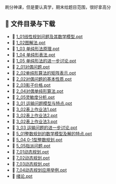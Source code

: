 刷分神课，但是要认真学，期末给题目范围，很好拿高分
## 📄 文件目录与下载

- 📄 [1_01线性规划问题及其数学模型.ppt](1_01%E7%BA%BF%E6%80%A7%E8%A7%84%E5%88%92%E9%97%AE%E9%A2%98%E5%8F%8A%E5%85%B6%E6%95%B0%E5%AD%A6%E6%A8%A1%E5%9E%8B.ppt)
- 📄 [1_02图解法.ppt](1_02%E5%9B%BE%E8%A7%A3%E6%B3%95.ppt)
- 📄 [1_03 单纯形法原理.ppt](1_03%20%E5%8D%95%E7%BA%AF%E5%BD%A2%E6%B3%95%E5%8E%9F%E7%90%86.ppt)
- 📄 [1_04 单纯形表法.ppt](1_04%20%E5%8D%95%E7%BA%AF%E5%BD%A2%E8%A1%A8%E6%B3%95.ppt)
- 📄 [1_05 单纯形法的进一步讨论.ppt](1_05%20%E5%8D%95%E7%BA%AF%E5%BD%A2%E6%B3%95%E7%9A%84%E8%BF%9B%E4%B8%80%E6%AD%A5%E8%AE%A8%E8%AE%BA.ppt)
- 📄 [2_01对偶问题.ppt](2_01%E5%AF%B9%E5%81%B6%E9%97%AE%E9%A2%98.ppt)
- 📄 [2_02单纯形算法的矩阵表示.ppt](2_02%E5%8D%95%E7%BA%AF%E5%BD%A2%E7%AE%97%E6%B3%95%E7%9A%84%E7%9F%A9%E9%98%B5%E8%A1%A8%E7%A4%BA.ppt)
- 📄 [2_02对偶问题的基本性质.ppt](2_02%E5%AF%B9%E5%81%B6%E9%97%AE%E9%A2%98%E7%9A%84%E5%9F%BA%E6%9C%AC%E6%80%A7%E8%B4%A8.ppt)
- 📄 [2_03影子价格.ppt](2_03%E5%BD%B1%E5%AD%90%E4%BB%B7%E6%A0%BC.ppt)
- 📄 [2_04对偶单纯形算法.ppt](2_04%E5%AF%B9%E5%81%B6%E5%8D%95%E7%BA%AF%E5%BD%A2%E7%AE%97%E6%B3%95.ppt)
- 📄 [2_05灵敏度分析.ppt](2_05%E7%81%B5%E6%95%8F%E5%BA%A6%E5%88%86%E6%9E%90.ppt)
- 📄 [3_01 运输问题模型与特点.ppt](3_01%20%E8%BF%90%E8%BE%93%E9%97%AE%E9%A2%98%E6%A8%A1%E5%9E%8B%E4%B8%8E%E7%89%B9%E7%82%B9.ppt)
- 📄 [3_02表上作业法1.ppt](3_02%E8%A1%A8%E4%B8%8A%E4%BD%9C%E4%B8%9A%E6%B3%951.ppt)
- 📄 [3_02表上作业法2.ppt](3_02%E8%A1%A8%E4%B8%8A%E4%BD%9C%E4%B8%9A%E6%B3%952.ppt)
- 📄 [3_02表上作业法3.ppt](3_02%E8%A1%A8%E4%B8%8A%E4%BD%9C%E4%B8%9A%E6%B3%953.ppt)
- 📄 [3_03 运输问题的进一步讨论.ppt](3_03%20%E8%BF%90%E8%BE%93%E9%97%AE%E9%A2%98%E7%9A%84%E8%BF%9B%E4%B8%80%E6%AD%A5%E8%AE%A8%E8%AE%BA.ppt)
- 📄 [5_01整数规划的数学模型及解的特点.ppt](5_01%E6%95%B4%E6%95%B0%E8%A7%84%E5%88%92%E7%9A%84%E6%95%B0%E5%AD%A6%E6%A8%A1%E5%9E%8B%E5%8F%8A%E8%A7%A3%E7%9A%84%E7%89%B9%E7%82%B9.ppt)
- 📄 [5_04 0-1型整数规划.ppt](5_04%200-1%E5%9E%8B%E6%95%B4%E6%95%B0%E8%A7%84%E5%88%92.ppt)
- 📄 [5_05指派问题.ppt](5_05%E6%8C%87%E6%B4%BE%E9%97%AE%E9%A2%98.ppt)
- 📄 [7_01动态规划.ppt](7_01%E5%8A%A8%E6%80%81%E8%A7%84%E5%88%92.ppt)
- 📄 [7_02动态规划.ppt](7_02%E5%8A%A8%E6%80%81%E8%A7%84%E5%88%92.ppt)
- 📄 [7_03动态规划.ppt](7_03%E5%8A%A8%E6%80%81%E8%A7%84%E5%88%92.ppt)
- 📄 [7_04动态规划应用举例.ppt](7_04%E5%8A%A8%E6%80%81%E8%A7%84%E5%88%92%E5%BA%94%E7%94%A8%E4%B8%BE%E4%BE%8B.ppt)
- 📄 [绪论.ppt](%E7%BB%AA%E8%AE%BA.ppt)
